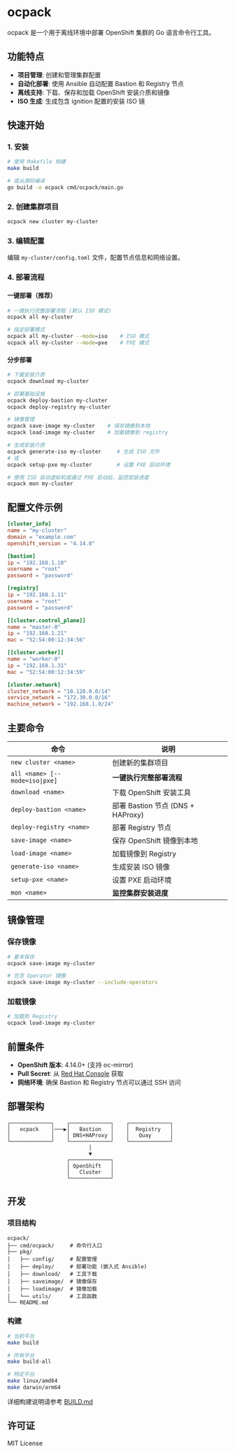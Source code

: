 # ocpack

ocpack 是一个用于离线环境中部署 OpenShift 集群的 Go 语言命令行工具。

## 功能特点

- **项目管理**: 创建和管理集群配置
- **自动化部署**: 使用 Ansible 自动配置 Bastion 和 Registry 节点
- **离线支持**: 下载、保存和加载 OpenShift 安装介质和镜像
- **ISO 生成**: 生成包含 ignition 配置的安装 ISO 镜

## 快速开始

### 1. 安装

```bash
# 使用 Makefile 构建
make build

# 或从源码编译
go build -o ocpack cmd/ocpack/main.go
```

### 2. 创建集群项目

```bash
ocpack new cluster my-cluster
```

### 3. 编辑配置

编辑 `my-cluster/config.toml` 文件，配置节点信息和网络设置。

### 4. 部署流程

#### 一键部署（推荐）

```bash
# 一键执行完整部署流程 (默认 ISO 模式)
ocpack all my-cluster

# 指定部署模式
ocpack all my-cluster --mode=iso    # ISO 模式
ocpack all my-cluster --mode=pxe    # PXE 模式
```

#### 分步部署

```bash
# 下载安装介质
ocpack download my-cluster

# 部署基础设施
ocpack deploy-bastion my-cluster
ocpack deploy-registry my-cluster

# 镜像管理
ocpack save-image my-cluster    # 保存镜像到本地
ocpack load-image my-cluster    # 加载镜像到 registry

# 生成安装介质
ocpack generate-iso my-cluster     # 生成 ISO 文件
# 或
ocpack setup-pxe my-cluster        # 设置 PXE 启动环境

# 使用 ISO 启动虚拟机或通过 PXE 启动后，监控安装进度
ocpack mon my-cluster
```

## 配置文件示例

```toml
[cluster_info]
name = "my-cluster"
domain = "example.com"
openshift_version = "4.14.0"

[bastion]
ip = "192.168.1.10"
username = "root"
password = "password"

[registry]
ip = "192.168.1.11"
username = "root"
password = "password"

[[cluster.control_plane]]
name = "master-0"
ip = "192.168.1.21"
mac = "52:54:00:12:34:56"

[[cluster.worker]]
name = "worker-0"
ip = "192.168.1.31"
mac = "52:54:00:12:34:59"

[cluster.network]
cluster_network = "10.128.0.0/14"
service_network = "172.30.0.0/16"
machine_network = "192.168.1.0/24"
```

## 主要命令

| 命令 | 说明 |
|------|------|
| `new cluster <name>` | 创建新的集群项目 |
| `all <name> [--mode=iso\|pxe]` | **一键执行完整部署流程** |
| `download <name>` | 下载 OpenShift 安装工具 |
| `deploy-bastion <name>` | 部署 Bastion 节点 (DNS + HAProxy) |
| `deploy-registry <name>` | 部署 Registry 节点 |
| `save-image <name>` | 保存 OpenShift 镜像到本地 |
| `load-image <name>` | 加载镜像到 Registry |
| `generate-iso <name>` | 生成安装 ISO 镜像 |
| `setup-pxe <name>` | 设置 PXE 启动环境 |
| `mon <name>` | **监控集群安装进度** |

## 镜像管理

### 保存镜像
```bash
# 基本保存
ocpack save-image my-cluster

# 包含 Operator 镜像
ocpack save-image my-cluster --include-operators
```

### 加载镜像
```bash
# 加载到 Registry
ocpack load-image my-cluster
```

## 前置条件

- **OpenShift 版本**: 4.14.0+ (支持 oc-mirror)
- **Pull Secret**: 从 [Red Hat Console](https://console.redhat.com/openshift/install/pull-secret) 获取
- **网络环境**: 确保 Bastion 和 Registry 节点可以通过 SSH 访问



## 部署架构

```
┌─────────────┐    ┌─────────────┐    ┌─────────────┐
│   ocpack    │───▶│   Bastion   │    │  Registry   │
│             │    │ DNS+HAProxy │    │   Quay      │
└─────────────┘    └─────────────┘    └─────────────┘
                          │
                          ▼
                   ┌─────────────┐
                   │ OpenShift   │
                   │   Cluster   │
                   └─────────────┘
```

## 开发

### 项目结构
```
ocpack/
├── cmd/ocpack/     # 命令行入口
├── pkg/
│   ├── config/     # 配置管理
│   ├── deploy/     # 部署功能 (嵌入式 Ansible)
│   ├── download/   # 工具下载
│   ├── saveimage/  # 镜像保存
│   ├── loadimage/  # 镜像加载
│   └── utils/      # 工具函数
└── README.md
```

### 构建
```bash
# 当前平台
make build

# 所有平台
make build-all

# 特定平台
make linux/amd64
make darwin/arm64
```

详细构建说明请参考 [BUILD.md](BUILD.md)

## 许可证

MIT License